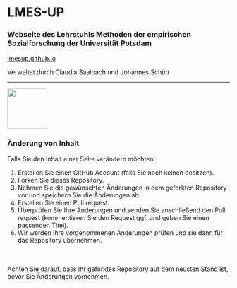# LMES-UP

### Webseite des Lehrstuhls Methoden der empirischen Sozialforschung der Universität Potsdam

[lmesup.github.io](https://lmesup.github.io)

Verwaltet durch Claudia Saalbach und Johannes Schütt

---
<img src="https://www.uni-potsdam.de/typo3conf01/ext/up_template/Resources/Public/Images/logos/up_logo_university_2.png" width="90" />
<br/>

### Änderung von Inhalt

Falls Sie den Inhalt einer Seite verändern möchten:

1. Erstellen Sie einen GitHub Account (falls Sie noch keinen besitzen).
2. Forken Sie dieses Repository.
3. Nehmen Sie die gewünschten Änderungen in dem geforkten Repository vor und speichern Sie die Änderungen ab.
4. Erstellen Sie einen Pull request.
5. Überprüfen Sie Ihre Änderungen und senden Sie anschließend den Pull request 
   (kommentieren Sie den Request ggf. und geben Sie einen passenden Titel).
6. Wir werden ihre vorgenommenen Änderungen prüfen und sie dann für das Repository übernehmen.
<br/>
<br/>
Achten Sie darauf, dass Ihr geforktes Repository auf dem neusten Stand ist, bevor Sie Änderungen vornehmen.
